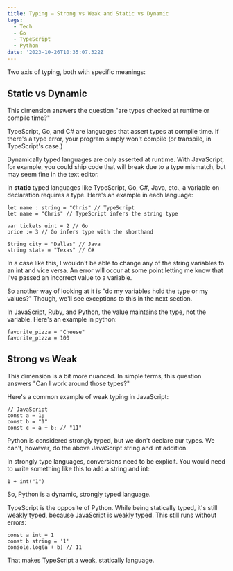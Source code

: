 ```yaml
---
title: Typing — Strong vs Weak and Static vs Dynamic
tags:
  - Tech
  - Go
  - TypeScript
  - Python
date: '2023-10-26T10:35:07.322Z'
---
```


Two axis of typing, both with specific meanings:

## Static vs Dynamic

This dimension answers the question "are types checked at runtime or compile time?"

TypeScript, Go, and C# are languages that assert types at compile time. If there's a type error, your program simply won't compile (or transpile, in TypeScript's case.)

Dynamically typed languages are only asserted at runtime. With JavaScript, for example, you could ship code that will break due to a type mismatch, but may seem fine in the text editor. 

In **static** typed languages like TypeScript, Go, C#, Java, etc., a variable on declaration requires a type. Here's an example in each language:

```
let name : string = "Chris" // TypeScript
let name = "Chris" // TypeScript infers the string type

var tickets uint = 2 // Go
price := 3 // Go infers type with the shorthand

String city = "Dallas" // Java
string state = "Texas" // C#

```

In a case like this, I wouldn't be able to change any of the string variables to an int and vice versa. An error will occur at some point letting me know that I've passed an incorrect value to a variable.

So another way of looking at it is "do my variables hold the type or my values?" Though, we'll see exceptions to this in the next section.

In JavaScript, Ruby, and Python, the value maintains the type, not the variable. Here's an example in python:

```
favorite_pizza = "Cheese"
favorite_pizza = 100
```


## Strong vs Weak

This dimension is a bit more nuanced. In simple terms, this question answers "Can I work around those types?"

Here's a common example of weak typing in JavaScript:

```
// JavaScript
const a = 1;
const b = "1"
const c = a + b; // "11"
```

Python is considered strongly typed, but we don't declare our types. We can't, however, do the above JavaScript string and int addition.

In strongly type languages, conversions need to be explicit. You would need to write something like this to add a string and int:

```
1 + int("1")
```

So, Python is a dynamic, strongly typed language.

TypeScript is the opposite of Python. While being statically typed, it's still weakly typed, because JavaScript is weakly typed. This still runs without errors:

```
const a int = 1
const b string = '1'
console.log(a + b) // 11
```

That makes TypeScript a weak, statically language.